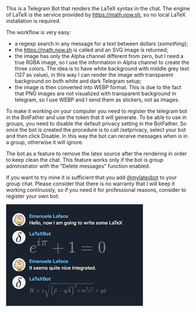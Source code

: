 This is a Telegram Bot that renders the LaTeX syntax in the chat.
The engine of LaTeX is the service provided by https://math.now.sh, so no local LaTeX installation is required.

The workflow is very easy:
- a regexp search in any message for a text between dollars ($something$);
- the https://math.now.sh is called and an SVG image is returned;
- the image has only the Alpha channel different from zero, but I need a true RGBA image, so I use the information in Alpha channel to create the three colors. The idea is to have white background with middle grey text (127 as value), in this way I can render the image with transparent background on both white and dark Telegram setup;
- the image is then converted into WEBP format. This is due to the fact that PNG images are not visualized with transparent background in telegram, so I use WEBP and I send them as stickers, not as images.

To make it working on your computer you need to register the telegram bot in the BotFather and use the token that it will generate.
To be able to use in groups, you need to disable the default privacy setting in the BotFather. So once the bot is created the procedure is to call /setprivacy, select your bot and then click Disable. In this way the bot can receive messages when is in a group, otherwise it will ignore.

The bot as a feature to remove the latex source after the rendering in order to keep clean the chat. This feature works only if the bot is group administrator with the "Delete messages" function enabled.

If you want to try mine it is sufficient that you add <a href=https://t.me/myLaTeXbot>@mylatexbot</a> to your group chat. Please consider that there is no warranty that I will keep it working continuosly, so if you need it for professional reasons, consider to register your own bot.

<img src=https://github.com/emanuelelaface/LaTeXBot/blob/master/screen-shot.png></img>
